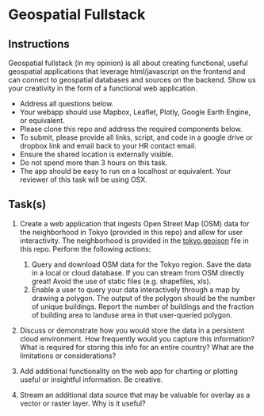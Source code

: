 # Geospatial Fullstack

## Instructions

Geospatial fullstack (in my opinion) is all about creating functional, useful geospatial applications that leverage html/javascript on the frontend and can connect to geospatial databases and sources on the backend. Show us your creativity in the form of a functional web application.

* Address all questions below.
* Your webapp should use Mapbox, Leaflet, Plotly, Google Earth Engine, or equivalent.
* Please clone this repo and address the required components below. 
* To submit, please provide all links, script, and code in a google drive or dropbox link and email back to your HR contact email. 
* Ensure the shared location is externally visible.
* Do not spend more than 3 hours on this task.
* The app should be easy to run on a localhost or equivalent. Your reviewer of this task will be using OSX. 


## Task(s)

1. Create a web application that ingests Open Street Map (OSM) data for the neighborhood in Tokyo (provided in this repo) and allow for user interactivity. The neighborhood is provided in the [tokyo.geojson](https://github.com/shaystrong/assessment/blob/main/geo_fullstack/tokyo.geojson) file in this repo. Perform the following actions:  
   1. Query and download OSM data for the Tokyo region. Save the data in a local or cloud database. If you can stream from OSM directly great! Avoid the use of static files (e.g. shapefiles, xls).
   1. Enable a user to query your data interactively through a map by drawing a polygon. The output of the polygon should be the number of unique buildings. Report the number of buildings and the fraction of building area to landuse area in that user-queried polygon.
  
1. Discuss or demonstrate how you would store the data in a persistent cloud environment. How frequently would you capture this information? What is required for storing this info for an entire country? What are the limitations or considerations?

1. Add additional functionality on the web app for charting or plotting useful or insightful information. Be creative.

1. Stream an additional data source that may be valuable for overlay as a vector or raster layer. Why is it useful?

